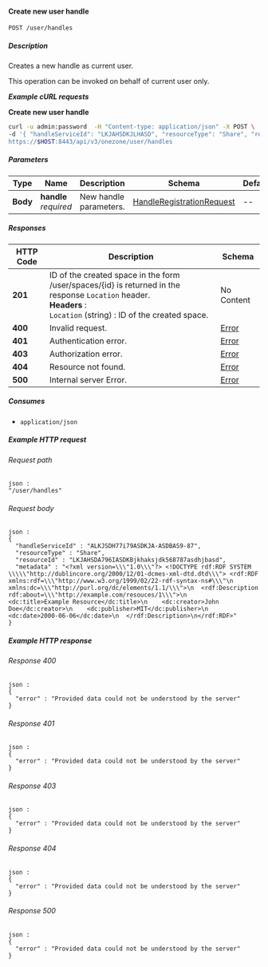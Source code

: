 
<a name="create_user_handle"></a>
#### Create new user handle
```
POST /user/handles
```


##### Description
Creates a new handle as current user.

This operation can be invoked on behalf of current user only.

***Example cURL requests***

**Create new user handle**
```bash
curl -u admin:password  -H "Content-type: application/json" -X POST \
-d '{ "handleServiceId": "LKJAHSDKJLHASD", "resourceType": "Share", "resourceId": "ASDasd7asdASDASD76", "metadata": "<?xml version=\'1.0\'?>..." }'
https://$HOST:8443/api/v3/onezone/user/handles
```


##### Parameters

|Type|Name|Description|Schema|Default|
|---|---|---|---|---|
|**Body**|**handle**  <br>*required*|New handle parameters.|[HandleRegistrationRequest](../definitions/HandleRegistrationRequest.md#handleregistrationrequest)|--|


##### Responses

|HTTP Code|Description|Schema|
|---|---|---|
|**201**|ID of the created space in the form /user/spaces/{id} is returned in the response `Location` header.  <br>**Headers** :   <br>`Location` (string) : ID of the created space.|No Content|
|**400**|Invalid request.|[Error](../definitions/Error.md#error)|
|**401**|Authentication error.|[Error](../definitions/Error.md#error)|
|**403**|Authorization error.|[Error](../definitions/Error.md#error)|
|**404**|Resource not found.|[Error](../definitions/Error.md#error)|
|**500**|Internal server Error.|[Error](../definitions/Error.md#error)|


##### Consumes

* `application/json`


##### Example HTTP request

###### Request path
```
json :
"/user/handles"
```


###### Request body
```
json :
{
  "handleServiceId" : "ALKJSDH77i79ASDKJA-ASDBAS9-87",
  "resourceType" : "Share",
  "resourceId" : "LKJAHSDA796IASDKBjkhaksjdk568787asdhjbasd",
  "metadata" : "<?xml version=\\\"1.0\\\"?> <!DOCTYPE rdf:RDF SYSTEM \\\\\"http://dublincore.org/2000/12/01-dcmes-xml-dtd.dtd\\\"> <rdf:RDF xmlns:rdf=\\\"http://www.w3.org/1999/02/22-rdf-syntax-ns#\\\"\n         xmlns:dc=\\\"http://purl.org/dc/elements/1.1/\\\">\n  <rdf:Description rdf:about=\\\"http://example.com/resouces/1\\\">\n    <dc:title>Example Resource</dc:title>\n    <dc:creator>John Doe</dc:creator>\n    <dc:publisher>MIT</dc:publisher>\n    <dc:date>2000-06-06</dc:date>\n  </rdf:Description>\n</rdf:RDF>"
}
```


##### Example HTTP response

###### Response 400
```
json :
{
  "error" : "Provided data could not be understood by the server"
}
```


###### Response 401
```
json :
{
  "error" : "Provided data could not be understood by the server"
}
```


###### Response 403
```
json :
{
  "error" : "Provided data could not be understood by the server"
}
```


###### Response 404
```
json :
{
  "error" : "Provided data could not be understood by the server"
}
```


###### Response 500
```
json :
{
  "error" : "Provided data could not be understood by the server"
}
```



